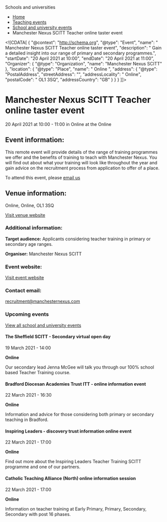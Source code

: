 Schools and universities

*   [Home](/)
*   [Teaching events](/teaching-events)
*   [School and university events](/teaching-events/training-provider-events)
*   Manchester Nexus SCITT Teacher online taster event

<!\[CDATA\[ { "@context": "http://schema.org", "@type": "Event", "name": " Manchester Nexus SCITT Teacher online taster event", "description": " Gain a detailed insight into our range of primary and secondary programmes.", "startDate": "20 April 2021 at 10:00", "endDate": "20 April 2021 at 11:00", "Organizer": { "@type": "Organization", "name": "Manchester Nexus SCITT" }, "location": { "@type": "Place", "name": " Online ", "address": { "@type": "PostalAddress", "streetAddress": "", "addressLocality": " Online", "postalCode": " OL1 3SQ", "addressCountry": "GB" } } } \]\]>

Manchester Nexus SCITT Teacher online taster event
==================================================

20 April 2021 at 10:00 - 11:00 in Online at the Online

Event information:
------------------

This remote event will provide details of the range of training programmes we offer and the benefits of training to teach with Manchester Nexus. You will find out about what your training will look like throughout the year and gain advice on the recruitment process from application to offer of a place.

To attend this event, please [email us](mailto:recruitment@manchesternexus.com)

Venue information:
------------------

Online, Online, OL1 3SQ

[Visit venue website](https://manchesternexus.com "Online")

### Additional information:

**Target audience:** Applicants considering teacher training in primary or secondary age ranges.

**Organiser:** Manchester Nexus SCITT

### Event website:

[Visit event website](https://manchesternexus.com)

### Contact email:

[recruitment@manchesternexus.com](mailto:recruitment@manchesternexus.com)

### Upcoming events

[View all school and university events](/teaching-events/training-provider-events)

[](/teaching-events/training-provider-events/210319-the-sheffield-scitt-secondary-virtual-open-day)

#### The Sheffield SCITT - Secondary virtual open day

19 March 2021 - 14:00

**Online**

Our secondary lead Jenna McGee will talk you through our 100% school based Teacher Training course.

[](/teaching-events/training-provider-events/210322-bradford-diocesan-academies-trust-itt-online-information-event)

#### Bradford Diocesan Academies Trust ITT - online information event

22 March 2021 - 16:30

**Online**

Information and advice for those considering both primary or secondary teaching in Bradford.

[](/teaching-events/training-provider-events/210322-inspiring-leaders-discovery-trust-information-online-event)

#### Inspiring Leaders - discovery trust information online event

22 March 2021 - 17:00

**Online**

Find out more about the Inspiring Leaders Teacher Training SCITT programme and one of our partners.

[](/teaching-events/training-provider-events/210322-catholic-teaching-alliance-north-online-information-session)

#### Catholic Teaching Alliance (North) online information session

22 March 2021 - 17:00

**Online**

Information on teacher training at Early Primary, Primary, Secondary, Secondary with post 16 phases.